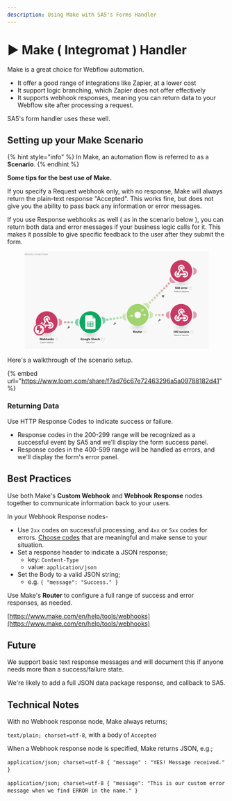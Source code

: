 ```yaml
---
description: Using Make with SA5's Forms Handler
---
```


# ▶️ Make ( Integromat ) Handler

Make is a great choice for Webflow automation.&#x20;

* It offer a good range of integrations like Zapier, at a lower cost
* It support logic branching, which Zapier does not offer effectively
* It supports webhook responses, meaning you can return data to your Webflow site after processing a request. &#x20;

SA5's form handler uses these well.&#x20;

## Setting up your Make Scenario

{% hint style="info" %}
In Make, an automation flow is referred to as a **Scenario**.&#x20;
{% endhint %}

**Some tips for the best use of Make.**

If you specify a Request webhook only, with no response, Make will always return the plain-text response "Accepted". This works fine, but does not give you the ability to pass back any information or error messages.

If you use Response webhooks as well ( as in the scenario below ), you can return both data and error messages if your business logic calls for it. This makes it possible to give specific feedback to the user after they submit the form.

<figure><img src="../../.gitbook/assets/image (1) (1) (1) (1) (1) (1) (1) (1) (1).png" alt=""><figcaption></figcaption></figure>

Here's a walkthrough of the scenario setup.&#x20;

{% embed url="https://www.loom.com/share/f7ad76c67e72463296a5a09788182d41" %}

### Returning Data&#x20;

Use HTTP Response Codes to indicate success or failure.&#x20;

* Response codes in the 200-299 range will be recognized as a successful event by SA5 and we'll display the form success panel.&#x20;
* Response codes in the 400-599 range will be handled as errors, and we'll display the form's error panel.

## Best Practices

Use both Make's **Custom Webhook** and **Webhook Response** nodes together to communicate information back to your users. &#x20;

In your Webhook Response nodes-

* Use `2xx` codes on successful processing, and `4xx` or `5xx` codes for errors. [Choose codes](https://developer.mozilla.org/en-US/docs/Web/HTTP/Status) that are meaningful and make sense to your situation.&#x20;
* Set a response header to indicate a JSON response;
  * key: `Content-Type`
  * value: `application/json`
* Set the Body to a valid JSON string;
  * e.g. `{ "message": "Success." }`

Use Make's **Router** to configure a full range of success and error responses, as needed. &#x20;

[https://www.make.com/en/help/tools/webhooks](https://www.make.com/en/help/tools/webhooks)

## Future

We support basic text response messages and will document this if anyone needs more than a success/failure state.

We're likely to add a full JSON data package response, and callback to SA5.&#x20;

## Technical Notes

With no Webhook response node, Make always returns;&#x20;

`text/plain; charset=utf-8`, with a body of `Accepted`

When a Webhook response node is specified, Make returns JSON, e.g.; &#x20;

`application/json; charset=utf-8 { "message" : "YES! Message received." }`

`application/json; charset=utf-8 { "message": "This is our custom error message when we find ERROR in the name." }`

